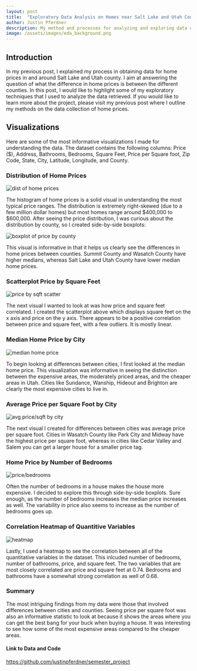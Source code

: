 ```yaml
---
layout: post
title:  "Exploratory Data Analysis on Homes near Salt Lake and Utah County"
author: Justin Pferdner
description: My method and processes for analyzing and exploring data on 1600+ homes near Salt Lake and Utah county 
image: /assets/images/eda_background.png
---
```


## Introduction
In my previous post, I explained my process in obtaining data for home prices in and around Salt Lake and Utah county. I aim at answering the question of what the difference in home prices is between the different counties. In this post, I would like to highlight some of my exploratory techniques that I used to analyze the data retrieved. If you would like to learn more about the project, please visit my previous post where I outline my methods on the data collection of home prices.

## Visualizations
Here are some of the most informative visualizations I made for understanding the data. The dataset contains the following columns: Price ($), Address, Bathrooms, Bedrooms, Square Feet, Price per Square foot, Zip Code, State, City, Latitude, Longitude, and County.

### Distribution of Home Prices

![dist of home prices](/assets/images/eda/dist_of_home_prices.png)

The histogram of home prices is a solid visual in understanding the most typical price ranges. The distribution is extremely right-skewed (due to a few million dollar homes) but most homes range around $400,000 to $600,000. After seeing the price distribution, I was curious about the distribution by county, so I created side-by-side boxplots:

![boxplot of price by county](/assets/images/eda/home_price_by_county.png)

This visual is informative in that it helps us clearly see the differences in home prices between counties. Summit County and Wasatch County have higher medians, whereas Salt Lake and Utah County have lower median home prices.

### Scatterplot Price by Square Feet

![price by sqft scatter](/assets/images/eda/price_by_sqft_by_county.png)

The next visual I wanted to look at was how price and square feet correlated. I created the scatterplot above which displays square feet on the x axis and price on the y axis. There appears to be a positive correlation between price and square feet, with a few outliers. It is mostly linear.

### Median Home Price by City

![median home price](/assets/images/eda/median_home_price.png)

To begin looking at differences between cities, I first looked at the median home price. This visualization was informative in seeing the distinction between the expensive areas, the moderately priced areas, and the cheaper areas in Utah. Cities like Sundance, Wanship, Hideout and Brighton are clearly the most expensive cities to live in. 

### Average Price per Square Foot by City

![avg price/sqft by city](/assets/images/eda/avg_price_per_sqft.png)

The next visual I created for differences between cities was average price per square foot. Cities in Wasatch County like Park City and Midway have the highest price per square foot, whereas in cities like Cedar Valley and Salem you can get a larger house for a smaller price tag.

### Home Price by Number of Bedrooms

![price/bedrooms](/assets/images/eda/price_by_bedroom.png)

Often the number of bedrooms in a house makes the house more expensive. I decided to explore this through side-by-side boxplots. Sure enough, as the number of bedrooms increases the median price increases as well. The variability in price also seems to increase as the number of bedrooms goes up.

### Correlation Heatmap of Quantitive Variables

![heatmap](/assets/images/eda/corr_heatmap.png)

Lastly, I used a heatmap to see the correlation between all of the quantitative variables in the dataset. This inlcuded number of bedrooms, number of bathrooms, price, and square feet. The two variables that are most closely correlated are price and square feet at 0.74. Bedrooms and bathrooms have a somewhat strong correlation as well of 0.68.

### Summary
The most intriguing findings from my data were those that involved differences between cities and counties. Seeing price per square foot was also an informative statistic to look at because it shows the areas where you can get the best bang for your buck when buying a house. It was interesting to see how some of the most expensive areas compared to the cheaper areas.

#### Link to Data and Code
https://github.com/justinpferdner/semester_project